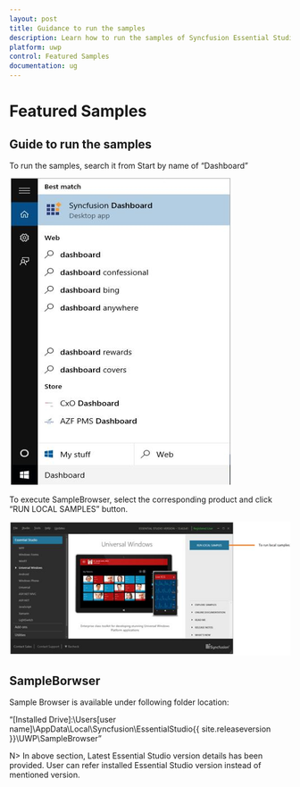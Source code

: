 ```yaml
---
layout: post
title: Guidance to run the samples
description: Learn how to run the samples of Syncfusion Essential Studio UWP products
platform: uwp
control: Featured Samples
documentation: ug
---
```


# Featured Samples

## Guide to run the samples

To run the samples, search it from Start by name of “Dashboard”

![](Featured-Samples_images/Featured-Samples_img1.jpeg)


To execute SampleBrowser, select the corresponding product and click “RUN LOCAL SAMPLES” button.

![](Featured-Samples_images/Featured-Samples_img2.jpeg)


## SampleBorwser

Sample Browser is available under following folder location:

“[Installed Drive]:\Users[user name]\AppData\Local\Syncfusion\EssentialStudio\{{ site.releaseversion }}\UWP\SampleBrowser”

N> In above section, Latest Essential Studio version details has been provided. User can refer installed Essential Studio version instead of mentioned version.

